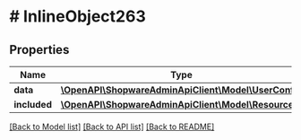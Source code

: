 # # InlineObject263

## Properties

Name | Type | Description | Notes
------------ | ------------- | ------------- | -------------
**data** | [**\OpenAPI\ShopwareAdminApiClient\Model\UserConfig**](UserConfig.md) |  | [optional]
**included** | [**\OpenAPI\ShopwareAdminApiClient\Model\Resource[]**](Resource.md) |  | [optional]

[[Back to Model list]](../../README.md#models) [[Back to API list]](../../README.md#endpoints) [[Back to README]](../../README.md)
